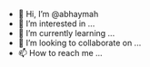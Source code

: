 - 👋 Hi, I’m @abhaymah
- 👀 I’m interested in ...
- 🌱 I’m currently learning ...
- 💞️ I’m looking to collaborate on ...
- 📫 How to reach me ...

<!---
abhaymah/abhaymah is a ✨ special ✨ repository because its `README.md` (this file) appears on your GitHub profile.
You can click the Preview link to take a look at your changes.
--->
